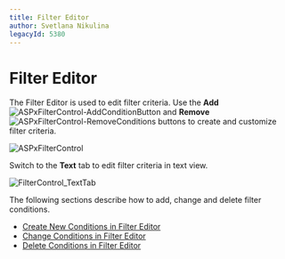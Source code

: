 ```yaml
---
title: Filter Editor
author: Svetlana Nikulina
legacyId: 5380
---
```

# Filter Editor
The Filter Editor is used to edit filter criteria. Use the **Add** ![ASPxFilterControl-AddConditionButton](../images/img8915.png) and **Remove** ![ASPxFilterControl-RemoveConditions](../images/img8916.png) buttons to create and customize filter criteria.

![ASPxFilterControl](../images/img8917.png)

Switch to the **Text** tab to edit filter criteria in text view.

![FilterControl_TextTab](../images/img11359.png)

The following sections describe  how to add, change and delete filter conditions.
* [Create New Conditions in Filter Editor](filter-editor/create-new-conditions-in-filter-editor.md)
* [Change Conditions in Filter Editor](filter-editor/change-conditions-in-filter-editor.md)
* [Delete Conditions in Filter Editor](filter-editor/delete-conditions-in-filter-editor.md)